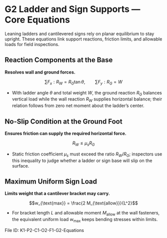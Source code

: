 # G2 Ladder and Sign Supports — Core Equations

Leaning ladders and cantilevered signs rely on planar equilibrium to stay upright. These equations link support reactions, friction limits, and allowable loads for field inspections.

## Reaction Components at the Base
**Resolves wall and ground forces.**

$$\sum F_x: R_W = R_G \tan\theta, \qquad \sum F_y: R_G = W$$

- With ladder angle $\theta$ and total weight $W$, the ground reaction $R_G$ balances vertical load while the wall reaction $R_W$ supplies horizontal balance; their relation follows from zero net moment about the ladder’s center.

## No-Slip Condition at the Ground Foot
**Ensures friction can supply the required horizontal force.**

$$R_W \leq \mu_s R_G$$

- Static friction coefficient $\mu_s$ must exceed the ratio $R_W/R_G$; inspectors use this inequality to judge whether a ladder or sign base will slip on the surface.

## Maximum Uniform Sign Load
**Limits weight that a cantilever bracket may carry.**

$$w_{\text{max}} = \frac{2 M_{\text{allow}}}{L^2}$$

- For bracket length $L$ and allowable moment $M_{\text{allow}}$ at the wall fasteners, the equivalent uniform load $w_{\text{max}}$ keeps bending stresses within limits.

File ID: K1-P2-C1-O2-F1-G2-Equations
